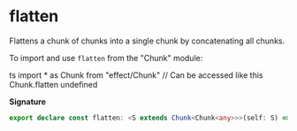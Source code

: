 # flatten

Flattens a chunk of chunks into a single chunk by concatenating all chunks.

To import and use `flatten` from the "Chunk" module:

ts
import \* as Chunk from "effect/Chunk"
// Can be accessed like this
Chunk.flatten
undefined

**Signature**

```ts
export declare const flatten: <S extends Chunk<Chunk<any>>>(self: S) => Chunk.Flatten<S>
```
